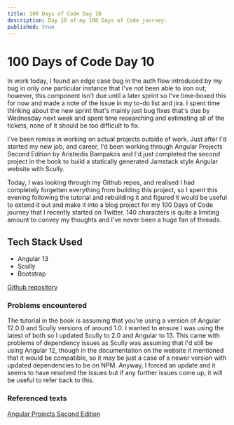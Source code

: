 ```yaml
---
title: 100 Days of Code Day 10
description: Day 10 of my 100 Days of Code journey.
published: true
---
```


# 100 Days of Code Day 10

In work today, I found an edge case bug in the auth flow introduced by my bug in only one particular instance that I've not been able to iron out; however, this component isn't due until a later sprint so I've time-boxed this for now and made a note of the issue in my to-do list and jira. I spent time thinking about the new sprint that's mainly just bug fixes that's due by Wednesday next week and spent time researching and estimating all of the tickets, none of it should be too difficult to fix.

I've been remiss in working on actual projects outside of work. Just after I'd started my new job, and career, I'd been working through Angular Projects Second Edition by Aristeidis Bampakos and I'd just completed the second project in the book to build a statically generated Jamstack style Angular website with Scully.

Today, I was looking through my Github repos, and realised I had completely forgetten everything from building this project, so I spent this evening following the tutorial and rebuilding it and figured it would be useful to extend it out and make it into a blog project for my 100 Days of Code journey that I recently started on Twitter. 140 characters is quite a limiting amount to convey my thoughts and I've never been a huge fan of threads.

## Tech Stack Used

- Angular 13
- Scully
- Bootstrap

[Github repository](https://github.com/Ocoldwell/ocoldwell-jamstack-blog)

### Problems encountered

The tutorial in the book is assuming that you're using a version of Angular 12.0.0 and Scully versions of around 1.0. I wanted to ensure I was using the latest of both so I updated Scully to 2.0 and Angular to 13. This came with problems of dependency issues as Scully was assuming that I'd still be using Angular 12, though in the documentation on the website it mentioned that it would be compatible, so it may be just a case of a newer version with updated dependencies to be on NPM. Anyway, I forced an update and it seems to have resolved the issues but if any further issues come up, it will be useful to refer back to this.

### Referenced texts

[Angular Projects Second Edition](https://www.amazon.co.uk/Angular-Projects-exploring-cutting-edge-technologies/dp/1800205260/ref=sr_1_1?crid=2IDXCYF6JUY1&keywords=angular+projects+-+second+edition&qid=1636164031&qsid=260-1278910-4188548&sprefix=Angular+projec%2Caps%2C178&sr=8-1&sres=1800205260%2C1789612160%2C1138090379%2CB082WLDM4J%2C1951791274%2CB07ZMYMVCM%2C1491991739%2C1788839463%2C148424978X%2C1484232488%2CB006R0VWSG&srpt=ABIS_BOOK)
